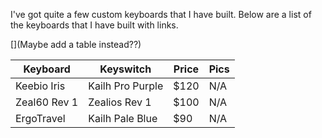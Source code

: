 I've got quite a few custom keyboards that I have built. Below are a list of the keyboards that I have built with links.

[](Maybe add a table instead??)

| Keyboard     | Keyswitch | Price | Pics |
|--------------|-----------|-------|------|
| Keebio Iris  | Kailh Pro Purple | $120 | N/A
| Zeal60 Rev 1 | Zealios Rev 1 | $100 | N/A
| ErgoTravel   | Kailh Pale Blue | $90 | N/A
